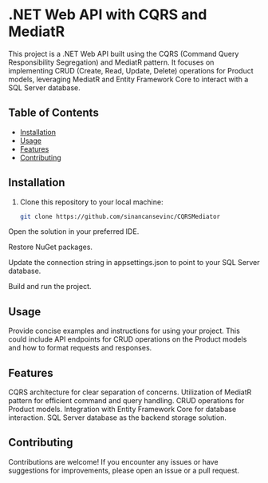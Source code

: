 # .NET Web API with CQRS and MediatR

This project is a .NET Web API built using the CQRS (Command Query Responsibility Segregation) and MediatR pattern. It focuses on implementing CRUD (Create, Read, Update, Delete) operations for Product models, leveraging MediatR and Entity Framework Core to interact with a SQL Server database.

## Table of Contents

- [Installation](#installation)
- [Usage](#usage)
- [Features](#features)
- [Contributing](#contributing)

## Installation

1. Clone this repository to your local machine:

   ```bash
   git clone https://github.com/sinancansevinc/CQRSMediator

  Open the solution in your preferred IDE.
  
  Restore NuGet packages.
  
  Update the connection string in appsettings.json to point to your SQL Server database.
  
  Build and run the project.

## Usage

  Provide concise examples and instructions for using your project. This could include API endpoints for CRUD operations on the Product models and how to format requests and responses.

## Features
  
  CQRS architecture for clear separation of concerns.
  Utilization of MediatR pattern for efficient command and query handling.
  CRUD operations for Product models.
  Integration with Entity Framework Core for database interaction.
  SQL Server database as the backend storage solution.

## Contributing

  Contributions are welcome! If you encounter any issues or have suggestions for improvements, please open an issue or a pull request.
